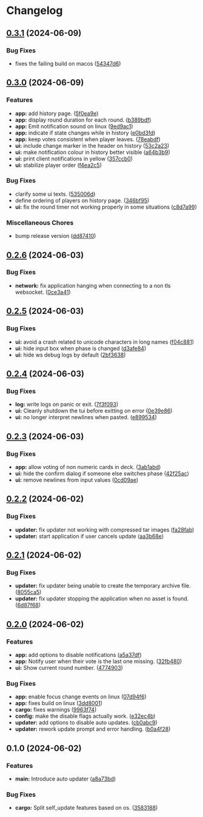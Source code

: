 # Changelog

## [0.3.1](https://github.com/ja-ko/ppoker/compare/v0.3.0...v0.3.1) (2024-06-09)


### Bug Fixes

* fixes the failing build on macos ([54347d6](https://github.com/ja-ko/ppoker/commit/54347d615e456716e5e9555cc2c0082cd937949b))

## [0.3.0](https://github.com/ja-ko/ppoker/compare/v0.2.6...v0.3.0) (2024-06-09)


### Features

* **app:** add history page. ([5f0ea9e](https://github.com/ja-ko/ppoker/commit/5f0ea9e96da4d6537c0c99ffcbdd158d08b11e19))
* **app:** display round duration for each round. ([b389bdf](https://github.com/ja-ko/ppoker/commit/b389bdfdc48d10e45df94af457aa64370438b368))
* **app:** Emit notification sound on linux ([9ed9ac1](https://github.com/ja-ko/ppoker/commit/9ed9ac117730cf722daa2689a14a10f0bc917b40))
* **app:** indicate if state changes while in history ([e0bd3fd](https://github.com/ja-ko/ppoker/commit/e0bd3fdd6ac4de37256696c98cf1d362795176c0))
* **app:** keep votes consistent when player leaves. ([78eabdf](https://github.com/ja-ko/ppoker/commit/78eabdff6385163ed5ed3ab9500302c3b0fca947))
* **ui:** include change marker in the header on history ([53c2a23](https://github.com/ja-ko/ppoker/commit/53c2a23f81dae00314a9bd4d80f3a09875ea94df))
* **ui:** make notification colour in history better visible ([a64b3b9](https://github.com/ja-ko/ppoker/commit/a64b3b9f68f807571f1933932350ee6d40507497))
* **ui:** print client notifications in yellow ([357ccb0](https://github.com/ja-ko/ppoker/commit/357ccb02a403947d79adb58a5c1aa0a274197979))
* **ui:** stabilize player order ([f4ea2c5](https://github.com/ja-ko/ppoker/commit/f4ea2c5931543485ce3a2126f2710de190acbd02))


### Bug Fixes

* clarify some ui texts. ([535006d](https://github.com/ja-ko/ppoker/commit/535006d7abb53c4cf9fbc5c7696bf8719b314f8f))
* define ordering of players on history page. ([346bf95](https://github.com/ja-ko/ppoker/commit/346bf9508bab24e2b394abdd573ddebaf4563bf8))
* **ui:** fix the round timer not working properly in some situations ([c8d7a99](https://github.com/ja-ko/ppoker/commit/c8d7a99ce821358a17380c02a0522079c938e13f))


### Miscellaneous Chores

* bump release version ([dd87410](https://github.com/ja-ko/ppoker/commit/dd87410ed1949eefe66418cc0035491fb93dcb07))

## [0.2.6](https://github.com/ja-ko/ppoker/compare/v0.2.5...v0.2.6) (2024-06-03)


### Bug Fixes

* **network:** fix application hanging when connecting to a non tls websocket. ([0ce3a41](https://github.com/ja-ko/ppoker/commit/0ce3a4178c69bcb3511f442a32b602352ddf7949))

## [0.2.5](https://github.com/ja-ko/ppoker/compare/v0.2.4...v0.2.5) (2024-06-03)


### Bug Fixes

* **ui:** avoid a crash related to unicode characters in long names ([f04c881](https://github.com/ja-ko/ppoker/commit/f04c88183ebeeb28a9f461ba75f0587805f639a0))
* **ui:** hide input box when phase is changed ([d3afe84](https://github.com/ja-ko/ppoker/commit/d3afe84223a5c300541d856db4e3caf43908927c))
* **ui:** hide ws debug logs by default ([2bf3638](https://github.com/ja-ko/ppoker/commit/2bf36389269f6e3cac112ba1995066ac4acaa6c9))

## [0.2.4](https://github.com/ja-ko/ppoker/compare/ppoker-v0.2.3...ppoker-v0.2.4) (2024-06-03)


### Bug Fixes

* **log:** write logs on panic or exit. ([7f3f093](https://github.com/ja-ko/ppoker/commit/7f3f0939c2a807aa6151e13ec6c75b2030627ab3))
* **ui:** Cleanly shutdown the tui before exitting on error ([0e39e86](https://github.com/ja-ko/ppoker/commit/0e39e86edf90b27641f4736cfd226b0a1b021fdf))
* **ui:** no longer interpret newlines when pasted. ([e899534](https://github.com/ja-ko/ppoker/commit/e899534ffc8ba3ce8bdd65f4df1b05c0205f437e))

## [0.2.3](https://github.com/ja-ko/ppoker/compare/v0.2.2...v0.2.3) (2024-06-03)


### Bug Fixes

* **app:** allow voting of non numeric cards in deck. ([3ab1abd](https://github.com/ja-ko/ppoker/commit/3ab1abdf609f9a0e0e3a4b7788f816c6f75c9a9d))
* **ui:** hide the confirm dialog if someone else switches phase ([42f25ac](https://github.com/ja-ko/ppoker/commit/42f25ac2b20913c745eb2666e7400db372046429))
* **ui:** remove newlines from input values ([0cd09ae](https://github.com/ja-ko/ppoker/commit/0cd09ae3b2d94a8bb3fdbd87fc74f2aa4713a1aa))

## [0.2.2](https://github.com/ja-ko/ppoker/compare/v0.2.1...v0.2.2) (2024-06-02)


### Bug Fixes

* **updater:** fix updater not working with compressed tar images ([fa28fab](https://github.com/ja-ko/ppoker/commit/fa28fab077989e2e81b0d374496b5ffbaa0f4424))
* **updater:** start application if user cancels update ([aa3b68e](https://github.com/ja-ko/ppoker/commit/aa3b68eac8f802205a0ac75041135223e1b96879))

## [0.2.1](https://github.com/ja-ko/ppoker/compare/v0.2.0...v0.2.1) (2024-06-02)


### Bug Fixes

* **updater:** fix updater being unable to create the temporary archive file. ([8055ca5](https://github.com/ja-ko/ppoker/commit/8055ca53a86e3aef333950d35fc392492855f033))
* **updater:** fix updater stopping the application when no asset is found. ([6d87f68](https://github.com/ja-ko/ppoker/commit/6d87f68661f1c91098c5a6beb8c2cd449750edd2))

## [0.2.0](https://github.com/ja-ko/ppoker/compare/v0.1.0...v0.2.0) (2024-06-02)


### Features

* **app:** add options to disable notifications ([a5a37df](https://github.com/ja-ko/ppoker/commit/a5a37dfced2face45220a694c63ca0b18aefa3c9))
* **app:** Notify user when their vote is the last one missing. ([32fb480](https://github.com/ja-ko/ppoker/commit/32fb48003ae3af9b221dfcef288f95e7e88a2a0f))
* **ui:** Show current round number. ([4774903](https://github.com/ja-ko/ppoker/commit/4774903bc9c45e5436e8706d814ac88b23bde7d2))


### Bug Fixes

* **app:** enable focus change events on linux ([07d94f6](https://github.com/ja-ko/ppoker/commit/07d94f65e8c7113e22c44a8c786ad36b5b5d5a20))
* **app:** fixes build on linux ([3dd8001](https://github.com/ja-ko/ppoker/commit/3dd800137c10780f9ede64927e6b6a80265c8d6f))
* **cargo:** fixes warnings ([9963f74](https://github.com/ja-ko/ppoker/commit/9963f74c0f4f4f7cf5968266bf82ee4dca675966))
* **config:** make the disable flags actually work. ([e32ec4b](https://github.com/ja-ko/ppoker/commit/e32ec4b1830a167c434b1eccc43a6cb0f78e8d43))
* **updater:** add options to disable auto updates. ([cb0abc9](https://github.com/ja-ko/ppoker/commit/cb0abc9dd2a18ebbfed9216037ed7696a413c847))
* **updater:** rework update prompt and error handling. ([b0a4f28](https://github.com/ja-ko/ppoker/commit/b0a4f281400c91e814dc028877f8412064790db0))

## 0.1.0 (2024-06-02)


### Features

* **main:** Introduce auto updater ([a8a73bd](https://github.com/ja-ko/ppoker/commit/a8a73bd91deabab9b2de1d56b8c244f37443a423))


### Bug Fixes

* **cargo:** Split self_update features based on os. ([3583188](https://github.com/ja-ko/ppoker/commit/35831880d03be1b65a81be196fbe3d508f3150ed))

